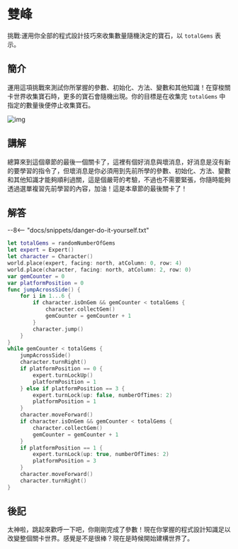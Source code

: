 # 雙峰

挑戰:運用你全部的程式設計技巧來收集數量隨機決定的寶石，以 `totalGems` 表示。

## 簡介

運用這項挑戰來測試你所掌握的參數、初始化、方法、變數和其他知識！在穿梭關卡世界收集寶石時，更多的寶石會隨機出現。你的目標是在收集完 `totalGems` 中指定的數量後便停止收集寶石。

![img](https://imagedelivery.net/cdkaXPuFls5qlrh3GM4hfA/4ca332bf-084e-4f68-8abb-57c5c0889a00/public)

## 講解

總算來到這個章節的最後一個關卡了，這裡有個好消息與壞消息，好消息是沒有新的要學習的指令了，但壞消息是你必須用到先前所學的參數、初始化、方法、變數和其他知識才能夠順利過關，這是個嚴苛的考驗，不過也不需要緊張，你隨時能夠透過選單複習先前學習的內容，加油！這是本章節的最後關卡了！

## 解答

--8<-- "docs/snippets/danger-do-it-yourself.txt"

```swift linenums="1"
let totalGems = randomNumberOfGems
let expert = Expert()
let character = Character()
world.place(expert, facing: north, atColumn: 0, row: 4)
world.place(character, facing: north, atColumn: 2, row: 0)
var gemCounter = 0
var platformPosition = 0
func jumpAcrossSide() {
    for i in 1...6 {
        if character.isOnGem && gemCounter < totalGems {
            character.collectGem()
            gemCounter = gemCounter + 1
        }
        character.jump()
    }
}
while gemCounter < totalGems {
    jumpAcrossSide()
    character.turnRight()
    if platformPosition == 0 {
        expert.turnLockUp()
        platformPosition = 1
    } else if platformPosition == 3 {
        expert.turnLock(up: false, numberOfTimes: 2)
        platformPosition = 1
    }
    character.moveForward()
    if character.isOnGem && gemCounter < totalGems {
        character.collectGem()
        gemCounter = gemCounter + 1
    }
    if platformPosition == 1 {
        expert.turnLock(up: true, numberOfTimes: 2)
        platformPosition = 3
    }
    character.moveForward()
    character.turnRight()
}
```

## 後記

太神啦，跳起來歡呼一下吧，你剛剛完成了參數！現在你掌握的程式設計知識足以改變整個關卡世界。感覺是不是很棒？現在是時候開始建構世界了。
